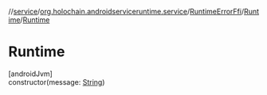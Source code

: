 //[service](../../../../index.md)/[org.holochain.androidserviceruntime.service](../../index.md)/[RuntimeErrorFfi](../index.md)/[Runtime](index.md)/[Runtime](-runtime.md)

# Runtime

[androidJvm]\
constructor(message: [String](https://kotlinlang.org/api/core/kotlin-stdlib/kotlin/-string/index.html))